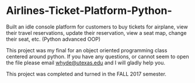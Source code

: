 # Airlines-Ticket-Platform-Python-
Built an idle console platform for customers to buy tickets for airplane, view their travel reservations, update their reservation, view a seat map, change their seat, etc. (Python advanced OOP)

This project was my final for an object oriented programming class centered around python. If you have any questions, or cannot seem to open the file please email whyde@utexas.edu and I will gladly help you.

This project was completed and turned in the FALL 2017 semester.
